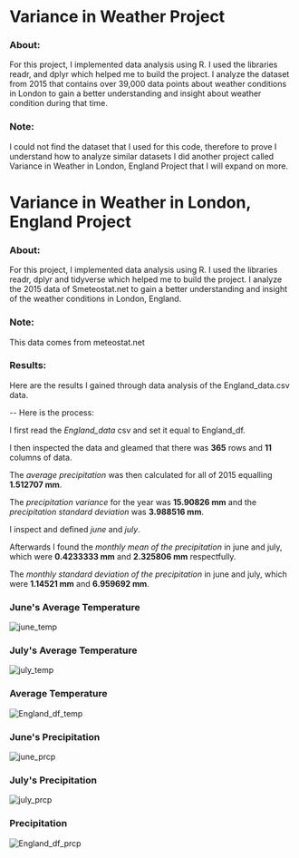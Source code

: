 # Variance in Weather Project
### About: 

For this project, I implemented data analysis using R. I used the libraries readr, and dplyr which helped me to build the project. I analyze the dataset from 2015 that contains over 39,000 data points about weather conditions in London to gain a better understanding and insight about weather condition during that time.  
 
### Note:

I could not find the dataset that I used for this code, therefore to prove I understand how to analyze similar datasets I did another project called Variance in Weather in London, England Project that I will expand on more.
 
# Variance in Weather in London, England Project
### About: 

For this project, I implemented data analysis using R. I used the libraries readr, dplyr and tidyverse which helped me to build the project. I analyze the 2015 data of Smeteostat.net to gain a better understanding and insight of the weather conditions in London, England. 
 
### Note:

This data comes from meteostat.net 
 
### Results:
Here are the results I gained through data analysis of the England_data.csv data.

-- Here is the process:

I first read the *England_data* csv and set it equal to England_df.

I then inspected the data and gleamed that there was **365** rows and **11** columns of data.

The *average precipitation* was then calculated for all of 2015 equalling **1.512707 mm**.

The *precipitation variance* for the year was **15.90826 mm** and the *precipitation standard deviation* was **3.988516 mm**. 

I inspect and defined *june* and *july*.

Afterwards I found the *monthly mean of the precipitation* in june and july, which were **0.4233333 mm** and **2.325806 mm** respectfully.

The *monthly standard deviation of the precipitation* in june and july, which were **1.14521 mm** and **6.959692 mm**.
  
### June's Average Temperature

![june_temp](https://user-images.githubusercontent.com/89553126/134444162-21757da5-5716-408a-9f5f-90db3e99cc7c.png)

### July's Average Temperature

![july_temp](https://user-images.githubusercontent.com/89553126/134444174-ebf0bcbd-da03-42d9-8cfc-b2cccea47ed5.png)

### Average Temperature
 
![England_df_temp](https://user-images.githubusercontent.com/89553126/134444183-32a3a8ed-fcfb-4a6f-9893-8aeda41bd297.png)

### June's Precipitation

![june_prcp](https://user-images.githubusercontent.com/89553126/134444204-7987f954-060c-4810-b215-4775ef6d2595.png)

### July's Precipitation

![july_prcp](https://user-images.githubusercontent.com/89553126/134444217-ea71324e-fda7-4651-8a1b-7c1deb8de318.png)

### Precipitation

![England_df_prcp](https://user-images.githubusercontent.com/89553126/134444225-c45b7e87-422c-4d7e-8ef2-413e8e33dd96.png)
